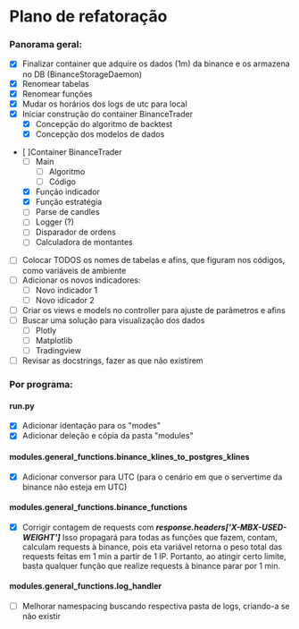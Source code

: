 # Plano de refatoração

### Panorama geral:
  
* [x] Finalizar container que adquire os dados (1m) da binance e os armazena no DB (BinanceStorageDaemon)
* [x] Renomear tabelas
* [x] Renomear funções
* [x] Mudar os horários dos logs de utc para local
* [x] Iniciar construção do container BinanceTrader
  * [x] Concepção do algoritmo de backtest
  * [x] Concepção dos modelos de dados
* [ ]Container BinanceTrader
  * [ ] Main
    * [ ] Algoritmo
    * [ ] Código
  * [x] Função indicador
  * [x] Função estratégia
  * [ ] Parse de candles
  * [ ] Logger (?)
  * [ ] Disparador de ordens
  * [ ] Calculadora de montantes

* [ ] Colocar TODOS os nomes de tabelas e afins, que figuram nos códigos, como variáveis de ambiente
* [ ] Adicionar os novos indicadores:
  * [ ] Novo indicador 1
  * [ ] Novo idicador 2
* [ ] Criar os views e models no controller para ajuste de parâmetros e afins
* [ ] Buscar uma solução para visualização dos dados
  * [ ] Plotly
  * [ ] Matplotlib
  * [ ] Tradingview
* [ ] Revisar as docstrings, fazer as que não existirem

### Por programa:

#### run.py
* [x] Adicionar identação para os "modes"
* [x] Adicionar deleção e cópia da pasta "modules"

#### modules.general_functions.binance_klines_to_postgres_klines
* [x] Adicionar conversor para UTC (para o cenário em que o servertime da binance não esteja em UTC)

#### modules.general_functions.binance_functions
* [x] Corrigir contagem de requests com ***response.headers['X-MBX-USED-WEIGHT']***
        Isso propagará para todas as funções que fazem, contam, calculam requests à binance,
        pois eta variável retorna o peso total das requests feitas em 1 min a partir de 1 IP.
        Portanto, ao atingir certo limite, basta qualquer função que realize requests à binance
        parar por 1 min.

#### modules.general_functions.log_handler
* [ ] Melhorar namespacing buscando respectiva pasta de logs, criando-a se não existir